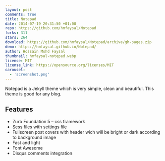 ```yaml
---
layout: post
comments: true
title: Notepad
date: 2014-07-19 20:31:50 +01:00
repo: https://github.com/hmfaysal/Notepad
forks: 311
stars: 264
download: https://github.com/hmfaysal/Notepad/archive/gh-pages.zip
demo: https://hmfaysal.github.io/Notepad/
author: Hossain Mohd Faysal
thumbnail: hmfaysal-notepad.webp
license: MIT
license_link: https://opensource.org/licenses/MIT
carousel:
  - 'screenshot.png'
---
```


Notepad is a Jekyll theme which is very simple, clean and beautiful.
This theme is good for any blog.

## Features

* Zurb Foundation 5 – css framework
* Scss files with settings file
* Fullscreen post covers with header wich will be bright or dark according to background image
* Fast and light
* Font Awesome
* Disqus comments integration
